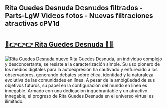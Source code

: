 ## Rita Guedes Desnuda D𝚎sn𝚞dos filtr𝚊dos - Parts-LgW Vid𝚎os f𝚘tos - N𝚞evas filtr𝚊ciones atr𝚊ctivas cPV1d

# <h2><a href="http://mb2gv6s.tromn.icu/?c=Rita+Guedes+Desnuda">🔗👉👉👉 Rita Guedes Desnuda 🔗🔗</a></h2>

[![Rita Guedes Desnuda nuevo](https://i.imgur.com/pEAQMta.gif)](http://mb2gv6s.tromn.icu/?c=Rita+Guedes+Desnuda)
Rita Guedes Desnuda, un individuo complejo y desconcertante, se resiste a la caracterización simple. Su uso pionero de los medios digitales para la autoexpresión ha cautivado y enfurecido a los observadores, generando debates sobre ética, identidad y la naturaleza evolutiva de las comunidades en línea. A pesar de la ambigüedad de sus objetivos futuros, su papel en la configuración del mundo en línea es innegable. Armado con una dedicación inquebrantable y un atractivo innegable, el progreso de Rita Guedes Desnuda en el universo virtual es ilimitado.
